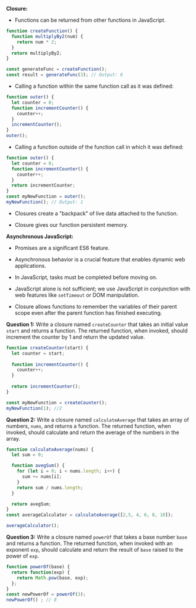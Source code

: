 
**Closure:**

- Functions can be returned from other functions in JavaScript.

```javascript
function createFunction() {
  function multiplyBy2(num) {
    return num * 2;
  }
  return multiplyBy2;
}

const generateFunc = createFunction();
const result = generateFunc(3); // Output: 6
```

- Calling a function within the same function call as it was defined:

```javascript
function outer() {
  let counter = 0;
  function incrementCounter() {
    counter++;
  }
  incrementCounter();
}
outer();
```

- Calling a function outside of the function call in which it was defined:

```javascript
function outer() {
  let counter = 0;
  function incrementCounter() {
    counter++;
  }
  return incrementCounter;
}
const myNewFunction = outer();
myNewFunction(); // Output: 1
```

- Closures create a "backpack" of live data attached to the function.

- Closure gives our function persistent memory.

**Asynchronous JavaScript:**

- Promises are a significant ES6 feature.

- Asynchronous behavior is a crucial feature that enables dynamic web applications.

- In JavaScript, tasks must be completed before moving on.

- JavaScript alone is not sufficient; we use JavaScript in conjunction with web features like `setTimeout` or DOM manipulation.

- Closure allows functions to remember the variables of their parent scope even after the parent function has finished executing.


**Question 1:**
Write a closure named `createCounter` that takes an initial value `start` and returns a function. The returned function, when invoked, should increment the counter by 1 and return the updated value.

```javascript
function createCounter(start) {
  let counter = start;
  
  function incrementCounter() {
    counter++;
  }
  
  return incrementCounter();
}

const myNewFunction = createCounter();
myNewFunction(1); //2

```


**Question 2:**
Write a closure named `calculateAverage` that takes an array of numbers, `nums`, and returns a function. The returned function, when invoked, should calculate and return the average of the numbers in the array.
```javascript
function calculateAverage(nums) {
  let sum = 0;

  function avegSum() {
    for (let i = 0; i < nums.length; i++) {
      sum += nums[i];
    }
    return sum / nums.length; 
  }

  return avegSum; 
}
const averageCalculator = calculateAverage([2,5, 4, 6, 8, 10]);

averageCalculator(); 
```
**Question 3:**
Write a closure named `powerOf` that takes a base number `base` and returns a function. The returned function, when invoked with an exponent `exp`, should calculate and return the result of `base` raised to the power of `exp`.

```javascript
function powerOf(base) {
  return function(exp) {
    return Math.pow(base, exp);
  };
}
const newPowerOf = powerOf(3);
newPowerOf() ; // 8
```




